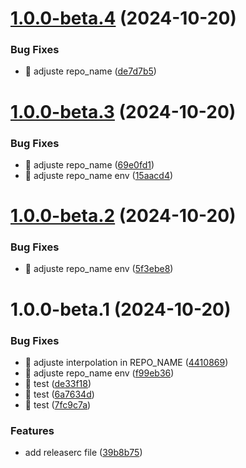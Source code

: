 # [1.0.0-beta.4](https://github.com/comercialweber/app/compare/v1.0.0-beta.3...v1.0.0-beta.4) (2024-10-20)


### Bug Fixes

* :bug: adjuste repo_name ([de7d7b5](https://github.com/comercialweber/app/commit/de7d7b5684238a88f70b5a52c6bd0eec3e7ff999))

# [1.0.0-beta.3](https://github.com/comercialweber/app/compare/v1.0.0-beta.2...v1.0.0-beta.3) (2024-10-20)


### Bug Fixes

* :bug: adjuste repo_name ([69e0fd1](https://github.com/comercialweber/app/commit/69e0fd18aab226bef65e1e1a4c03204ea7c467e3))
* :bug: adjuste repo_name env ([15aacd4](https://github.com/comercialweber/app/commit/15aacd47b82edf8189fe6a2233506e55d6bed480))

# [1.0.0-beta.2](https://github.com/comercialweber/app/compare/v1.0.0-beta.1...v1.0.0-beta.2) (2024-10-20)


### Bug Fixes

* :bug: adjuste repo_name env ([5f3ebe8](https://github.com/comercialweber/app/commit/5f3ebe813f2fe7dd51817cd74aa2add7033eda08))

# 1.0.0-beta.1 (2024-10-20)


### Bug Fixes

* :bug: adjuste interpolation in REPO_NAME ([4410869](https://github.com/comercialweber/app/commit/44108692c9f63805264d651bb331290396368554))
* :bug: adjuste repo_name env ([f99eb36](https://github.com/comercialweber/app/commit/f99eb36ee33bfbf4b6d2f4c184cb214cf62496b5))
* :bug: test ([de33f18](https://github.com/comercialweber/app/commit/de33f184bb2fe360f47e8ac0de85fc5bdd5b8fa9))
* :bug: test ([6a7634d](https://github.com/comercialweber/app/commit/6a7634d41505bc27c5621be0637d7c42f0b87cff))
* :bug: test ([7fc9c7a](https://github.com/comercialweber/app/commit/7fc9c7aa4d82a8216142cf4ddcb940609baaac7b))


### Features

* add releaserc file ([39b8b75](https://github.com/comercialweber/app/commit/39b8b7545c6f51b9bc951abee5811a825791a8d6))
